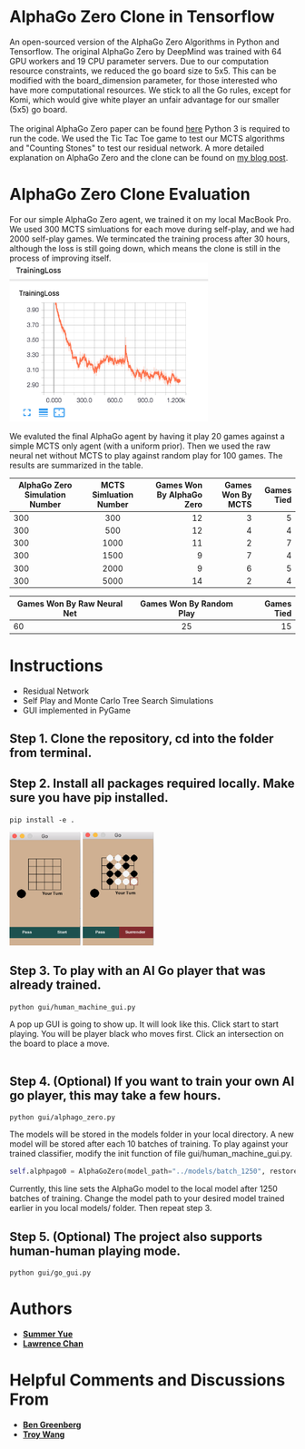 # AlphaGo Zero Clone in Tensorflow
An open-sourced version of the AlphaGo Zero Algorithms in Python and Tensorflow. The original AlphaGo Zero by DeepMind was trained with 64 GPU workers and 19 CPU parameter servers. Due to our computation resource constraints, we reduced the go board size to 5x5. This can be modified with the board_dimension parameter, for those interested who have more computational resources. We stick to all the Go rules, except for Komi, which would give white player an unfair advantage for our smaller (5x5) go board. <br>
<br>
The original AlphaGo Zero paper can be found [here](https://www.nature.com/articles/nature24270.pdf) Python 3 is required to run the code. We used the Tic Tac Toe game to test our MCTS algorithms and "Counting Stones" to test our residual network. A more detailed explanation on AlphaGo Zero and the clone can be found on [my blog post](https://www.summeryue.me/blog/2018/alpphago-zero-explained/).

# AlphaGo Zero Clone Evaluation
For our simple AlphaGo Zero agent, we trained it on my local MacBook Pro. We used 300 MCTS simluations for each move during self-play, and we had 2000 self-play games. We termincated the training process after 30 hours, although the loss is still going down, which means the clone is still in the process of improving itself.
<img src="docs/images/training_loss_tf_board.png" width="350" height="280"/> 

We evaluted the final AlphaGo agent by having it play 20 games against a simple MCTS only agent (with a uniform prior). Then we used the raw neural net without MCTS to play against random play for 100 games. The results are summarized in the table.

| AlphaGo Zero Simulation Number| MCTS Simluation Number| Games Won By AlphaGo Zero  | Games Won By MCTS | Games Tied |
| ------------- |:-------------:| -----:|-----:|-----:|
| 300   | 300 | 12 | 3 | 5 |
| 300   | 500 | 12 | 4 | 4 |
| 300   | 1000 | 11 | 2 | 7 |
| 300   | 1500 | 9 | 7 | 4 |
| 300   | 2000 | 9 | 6 | 5 |
| 300   | 5000 | 14 | 2 | 4 |

| Games Won By Raw Neural Net  | Games Won By Random Play | Games Tied |
| ------------- |:-------------:| -----:|
| 60   | 25 | 15 |

# Instructions
<ul>
    <li>Residual Network</li>
    <li>Self Play and Monte Carlo Tree Search Simulations</li>
    <li>GUI implemented in PyGame</li>
</ul>

## Step 1. Clone the repository, cd into the folder from terminal.
## Step 2. Install all packages required locally. Make sure you have pip installed.
```
pip install -e .
```
<img src="docs/images/gui_initial.png" width="125" height="200"/> <img src="docs/images/gui_middle.png" width="125" height="200"/> 
## Step 3. To play with an AI Go player that was already trained.
```
python gui/human_machine_gui.py
``` 
A pop up GUI is going to show up. It will look like this. Click start to start playing.
You will be player black who moves first. Click an intersection on the board to place a move. <br>
<br>

## Step 4. (Optional) If you want to train your own AI go player, this may take a few hours.
```
python gui/alphago_zero.py
```
The models will be stored in the models folder in your local directory. A new model will be stored after each 10 batches of training. To play against your trained classifier, modify the init function of file gui/human_machine_gui.py.
```python
self.alphpago0 = AlphaGoZero(model_path="../models/batch_1250", restored=True)
```
Currently, this line sets the AlphaGo model to the local model after 1250 batches of training. Change the model path to your desired model trained earlier in you local models/ folder. Then repeat step 3.
## Step 5. (Optional) The project also supports human-human playing mode.
```
python gui/go_gui.py
```

 # Authors
 * [**Summer Yue**](https://github.com/yutingyue514)
 * [**Lawrence Chan**](https://github.com/chanlaw)

 # Helpful Comments and Discussions From
 * [**Ben Greenberg**](https://github.com/anchorwatt)
 * [**Troy Wang**](https://github.com/troytianzhengwang)

